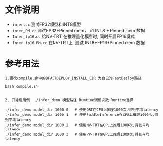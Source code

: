 # 文件说明

- `infer.cc` 测试FP32模型和INT8模型
- `infer_PM.cc` 测试FP32+Pinned mem， 和 INT8 + Pinned mem 数据
- `Infer_fp16.cc` 给NV-TRT 在推理量化模型时, 同时开启FP16模式
- `Infer_fp16_PM.cc` 在NV-TRT上, 测试 INT8+FP16+Pinned mem 数据

#  参考用法


```
1.更改compile.sh中的DFASTDEPLOY_INSTALL_DIR 为自己的FastDeploy路径

bash compile.sh


2. 开始跑用例  ./infer_demo 模型路径 Rumtime调用次数 Runtime选择

./infer_demo model_dir 1000 0   # 使用ORT在CPU上推理1000次,得到平均latency
./infer_demo model_dir 1000 1   # 使用PaddleInference在CPU上推理1000次,得到平均latency
./infer_demo model_dir 1000 2   # 使用NV-TRT在GPU上推理1000次,得到平均latency
./infer_demo model_dir 1000 3   # 使用PP-TRT在GPU上推理1000次,得到平均latency

```
